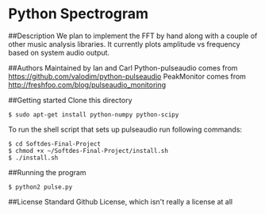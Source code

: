 # Python Spectrogram

##Description 
We plan to implement the FFT by hand along with a couple of other music analysis libraries. It currently plots amplitude vs frequency based on system audio output.

##Authors
Maintained by Ian and Carl
Python-pulseaudio comes from https://github.com/valodim/python-pulseaudio
PeakMonitor comes from http://freshfoo.com/blog/pulseaudio_monitoring

##Getting started
Clone this directory

```
$ sudo apt-get install python-numpy python-scipy
```

To run the shell script that sets up pulseaudio run following commands:
```
$ cd Softdes-Final-Project
$ chmod +x ~/Softdes-Final-Project/install.sh
$ ./install.sh
```

##Running the program
```
$ python2 pulse.py
```

##License
Standard Github License, which isn't really a license at all
